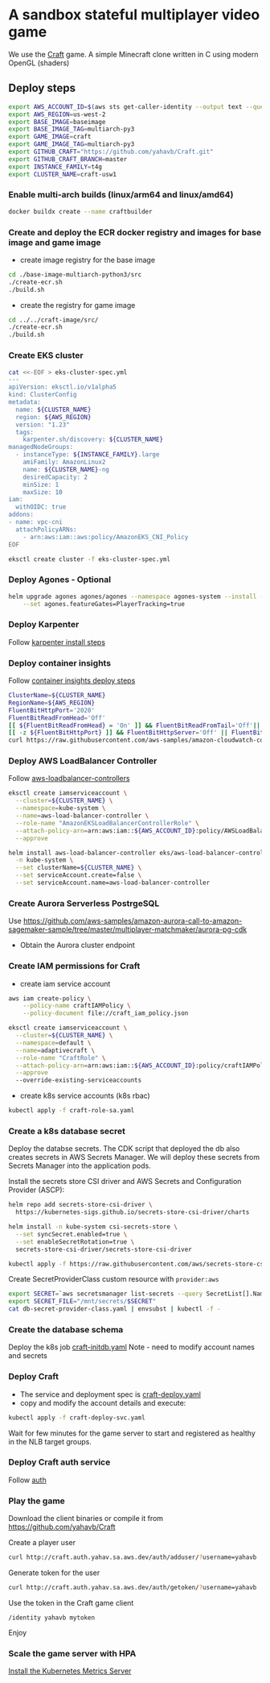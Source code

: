 # A sandbox stateful multiplayer video game 

We use the [Craft](https://www.michaelfogleman.com/projects/craft/) game. A simple Minecraft clone written in C using modern OpenGL (shaders)

## Deploy steps

```bash
export AWS_ACCOUNT_ID=$(aws sts get-caller-identity --output text --query Account)
export AWS_REGION=us-west-2
export BASE_IMAGE=baseimage
export BASE_IMAGE_TAG=multiarch-py3
export GAME_IMAGE=craft
export GAME_IMAGE_TAG=multiarch-py3
export GITHUB_CRAFT="https://github.com/yahavb/Craft.git"
export GITHUB_CRAFT_BRANCH=master
export INSTANCE_FAMILY=t4g
export CLUSTER_NAME=craft-usw1
```
### Enable multi-arch builds (linux/arm64 and linux/amd64)
```bash
docker buildx create --name craftbuilder
```

### Create and deploy the ECR docker registry and images for base image and game image
* create image registry for the base image
```bash
cd ./base-image-multiarch-python3/src
./create-ecr.sh
./build.sh
```

* create the registry for game image
```bash
cd ../../craft-image/src/
./create-ecr.sh
./build.sh
```

### Create EKS cluster
```bash
cat <<-EOF > eks-cluster-spec.yml
---
apiVersion: eksctl.io/v1alpha5
kind: ClusterConfig
metadata:
  name: ${CLUSTER_NAME}
  region: ${AWS_REGION}
  version: "1.23"
  tags:
    karpenter.sh/discovery: ${CLUSTER_NAME}
managedNodeGroups:
  - instanceType: ${INSTANCE_FAMILY}.large
    amiFamily: AmazonLinux2
    name: ${CLUSTER_NAME}-ng
    desiredCapacity: 2
    minSize: 1
    maxSize: 10
iam:
  withOIDC: true
addons:
- name: vpc-cni
  attachPolicyARNs:
    - arn:aws:iam::aws:policy/AmazonEKS_CNI_Policy
EOF

eksctl create cluster -f eks-cluster-spec.yml
```

### Deploy Agones - Optional 
```bash
helm upgrade agones agones/agones --namespace agones-system --install --wait --create-namespace \
    --set agones.featureGates=PlayerTracking=true
```

### Deploy Karpenter
Follow [karpenter install steps](https://karpenter.sh/v0.20.0/getting-started/getting-started-with-eksctl/)

### Deploy container insights
Follow [container insights deploy steps](https://docs.aws.amazon.com/AmazonCloudWatch/latest/monitoring/Container-Insights-setup-EKS-quickstart.html)
```bash
ClusterName=${CLUSTER_NAME}
RegionName=${AWS_REGION}
FluentBitHttpPort='2020'
FluentBitReadFromHead='Off'
[[ ${FluentBitReadFromHead} = 'On' ]] && FluentBitReadFromTail='Off'|| FluentBitReadFromTail='On'
[[ -z ${FluentBitHttpPort} ]] && FluentBitHttpServer='Off' || FluentBitHttpServer='On'
curl https://raw.githubusercontent.com/aws-samples/amazon-cloudwatch-container-insights/latest/k8s-deployment-manifest-templates/deployment-mode/daemonset/container-insights-monitoring/quickstart/cwagent-fluent-bit-quickstart.yaml | sed 's/{{cluster_name}}/'${ClusterName}'/;s/{{region_name}}/'${RegionName}'/;s/{{http_server_toggle}}/"'${FluentBitHttpServer}'"/;s/{{http_server_port}}/"'${FluentBitHttpPort}'"/;s/{{read_from_head}}/"'${FluentBitReadFromHead}'"/;s/{{read_from_tail}}/"'${FluentBitReadFromTail}'"/' | kubectl apply -f -
```

### Deploy AWS LoadBalancer Controller
Follow [aws-loadbalancer-controllers](https://docs.aws.amazon.com/eks/latest/userguide/aws-load-balancer-controller.html)
```bash
eksctl create iamserviceaccount \
  --cluster=${CLUSTER_NAME} \
  --namespace=kube-system \
  --name=aws-load-balancer-controller \
  --role-name "AmazonEKSLoadBalancerControllerRole" \
  --attach-policy-arn=arn:aws:iam::${AWS_ACCOUNT_ID}:policy/AWSLoadBalancerControllerIAMPolicy \
  --approve

helm install aws-load-balancer-controller eks/aws-load-balancer-controller \
  -n kube-system \
  --set clusterName=${CLUSTER_NAME} \
  --set serviceAccount.create=false \
  --set serviceAccount.name=aws-load-balancer-controller
```

### Create Aurora Serverless PostrgeSQL 
Use https://github.com/aws-samples/amazon-aurora-call-to-amazon-sagemaker-sample/tree/master/multiplayer-matchmaker/aurora-pg-cdk
* Obtain the Aurora cluster endpoint

### Create IAM permissions for Craft

* create iam service account
```bash
aws iam create-policy \
    --policy-name craftIAMPolicy \
    --policy-document file://craft_iam_policy.json

eksctl create iamserviceaccount \
  --cluster=${CLUSTER_NAME} \
  --namespace=default \
  --name=adaptivecraft \
  --role-name "CraftRole" \
  --attach-policy-arn=arn:aws:iam::${AWS_ACCOUNT_ID}:policy/craftIAMPolicy \
  --approve
  --override-existing-serviceaccounts
```

* create k8s service accounts (k8s rbac)
```bash
kubectl apply -f craft-role-sa.yaml 
```

### Create a k8s database secret 
Deploy the databse secrets. The CDK script that deployed the db also creates secrets in AWS Secrets Manager. We will deploy these secrets from Secrets Manager into the application pods.

Install the secrets store CSI driver and AWS Secrets and Configuration Provider (ASCP):

```bash
helm repo add secrets-store-csi-driver \
  https://kubernetes-sigs.github.io/secrets-store-csi-driver/charts

helm install -n kube-system csi-secrets-store \
  --set syncSecret.enabled=true \
  --set enableSecretRotation=true \
  secrets-store-csi-driver/secrets-store-csi-driver

kubectl apply -f https://raw.githubusercontent.com/aws/secrets-store-csi-driver-provider-aws/main/deployment/aws-provider-installer.yaml
```

Create SecretProviderClass custom resource with `provider:aws`

```bash
export SECRET=`aws secretsmanager list-secrets --query SecretList[].Name --output text` 
export SECRET_FILE="/mnt/secrets/$SECRET"
cat db-secret-provider-class.yaml | envsubst | kubectl -f -
```

### Create the database schema
Deploy the k8s job [craft-initdb.yaml](https://github.com/yahavb/k8s-octo-pancake-config/blob/main/clusters/craft-usw2/default/craft-initdb.yaml)
Note - need to modify account names and secrets

### Deploy Craft 
* The service and deployment spec is [craft-deploy.yaml](https://github.com/yahavb/k8s-octo-pancake-config/blob/main/clusters/craft-usw2/default/craft-deploy-svc.yaml)
* copy and modify the account details and execute:
```bash
kubectl apply -f craft-deploy-svc.yaml
```

Wait for few minutes for the game server to start and registered as healthy in the NLB target groups. 

### Deploy Craft auth service 
Follow [auth](../auth)


### Play the game
Download the client binaries or compile it from https://github.com/yahavb/Craft

Create a player user 
```bash
curl http://craft.auth.yahav.sa.aws.dev/auth/adduser/?username=yahavb
```

Generate token for the user
```bash
curl http://craft.auth.yahav.sa.aws.dev/auth/getoken/?username=yahavb
```

Use the token in the Craft game client 

```
/identity yahavb mytoken
```

Enjoy


### Scale the game server with HPA

[Install the Kubernetes Metrics Server](https://docs.aws.amazon.com/eks/latest/userguide/metrics-server.html)

